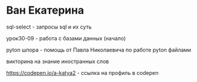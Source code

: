 # Ван Екатерина


sql-select  -  запросы sql и их суть

урок30-09  -  работа с базами данных (начало)

pyton шпора  -  помощь от Павла Николаевича по работе pyton файлами

викторина на знание иностранных слов

https://codepen.io/a-katya2  -  ссылка на профиль в codepen

